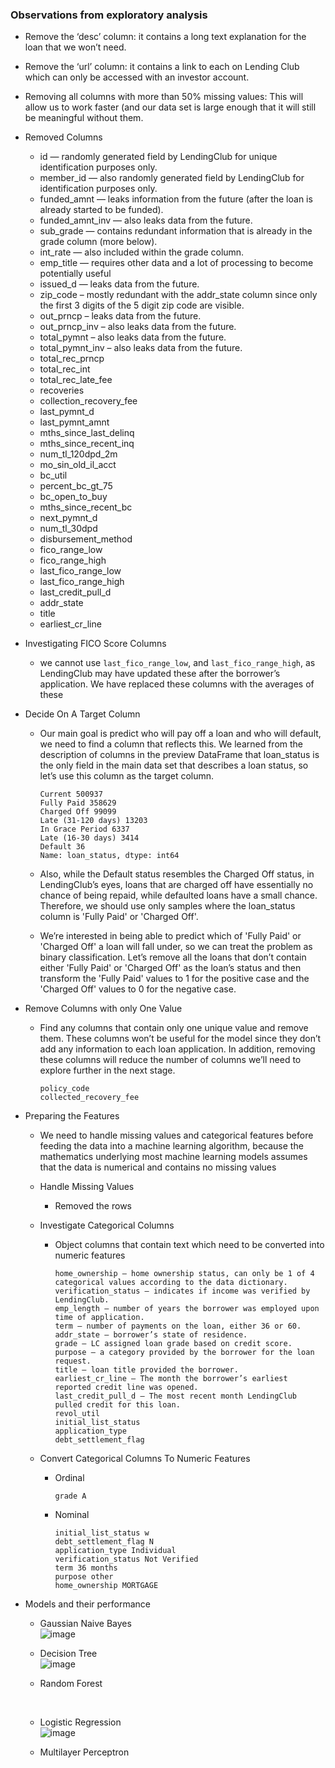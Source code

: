 ### Observations from exploratory analysis

- Remove the ‘desc’ column: it contains a long text explanation for the loan that we won’t need.
- Remove the ‘url’ column: it contains a link to each on Lending Club which can only be accessed with an investor account.
- Removing all columns with more than 50% missing values: This will allow us to work faster (and our data set is large enough that it will still be meaningful without   them.


- Removed Columns 

    - id — randomly generated field by LendingClub for unique identification purposes only.
    - member_id — also randomly generated field by LendingClub for identification purposes only.
    - funded_amnt — leaks information from the future (after the loan is already started to be funded).
    - funded_amnt_inv — also leaks data from the future.
    - sub_grade — contains redundant information that is already in the grade column (more below).
    - int_rate — also included within the grade column.
    - emp_title — requires other data and a lot of processing to become potentially useful
    - issued_d — leaks data from the future.
    - zip_code – mostly redundant with the addr_state column since only the first 3 digits of the 5 digit zip code are visible.
    - out_prncp – leaks data from the future.
    - out_prncp_inv – also leaks data from the future.
    - total_pymnt – also leaks data from the future.
    - total_pymnt_inv – also leaks data from the future.
    - total_rec_prncp
    - total_rec_int
    - total_rec_late_fee
    - recoveries
    - collection_recovery_fee
    - last_pymnt_d
    - last_pymnt_amnt
    - mths_since_last_delinq 
    - mths_since_recent_inq 
    - num_tl_120dpd_2m 
    - mo_sin_old_il_acct 
    - bc_util 
    - percent_bc_gt_75 
    - bc_open_to_buy 
    - mths_since_recent_bc
    - next_pymnt_d  
    - num_tl_30dpd 
    - disbursement_method
    - fico_range_low 
    - fico_range_high 
    - last_fico_range_low 
    - last_fico_range_high
    - last_credit_pull_d 
    - addr_state 
    - title 
    - earliest_cr_line


- Investigating FICO Score Columns
    - we cannot use `last_fico_range_low`, and `last_fico_range_high`, as LendingClub may have updated these after the borrower’s application. We have replaced these columns with the averages of these 


- Decide On A Target Column

    - Our main goal is predict who will pay off a loan and who will default, we need to find a column that reflects this. We learned from the description of columns in the preview DataFrame that loan_status is the only field in the main data set that describes a loan status, so let’s use this column as the target column.
        ```
        Current 500937 
        Fully Paid 358629 
        Charged Off 99099 
        Late (31-120 days) 13203 
        In Grace Period 6337 
        Late (16-30 days) 3414 
        Default 36
        Name: loan_status, dtype: int64
        ```

    - Also, while the Default status resembles the Charged Off status, in LendingClub’s eyes, loans that are charged off have essentially no chance of being repaid, while defaulted loans have a small chance. Therefore, we should use only samples where the loan_status column is 'Fully Paid' or 'Charged Off'.

    - We’re interested in being able to predict which of 'Fully Paid' or 'Charged Off' a loan will fall under, so we can treat the problem as binary classification. Let’s remove all the loans that don’t contain either 'Fully Paid' or 'Charged Off' as the loan’s status and then transform the 'Fully Paid' values to 1 for the positive case and the 'Charged Off' values to 0 for the negative case.


- Remove Columns with only One Value

    - Find any columns that contain only one unique value and remove them. These columns won’t be useful for the model since they don’t add any information to each loan application. In addition, removing these columns will reduce the number of columns we’ll need to explore further in the next stage.
    
        ```
        policy_code
        collected_recovery_fee
        ```


- Preparing the Features 

    - We need to handle missing values and categorical features before feeding the data into a machine learning algorithm, because the mathematics underlying most machine learning models assumes that the data is numerical and contains no missing values

    - Handle Missing Values 
        - Removed the rows

    - Investigate Categorical Columns
        - Object columns that contain text which need to be converted into numeric features
        
            ```
            home_ownership — home ownership status, can only be 1 of 4 categorical values according to the data dictionary.
            verification_status — indicates if income was verified by LendingClub.
            emp_length — number of years the borrower was employed upon time of application.
            term — number of payments on the loan, either 36 or 60.
            addr_state — borrower’s state of residence.
            grade — LC assigned loan grade based on credit score.
            purpose — a category provided by the borrower for the loan request.
            title — loan title provided the borrower.
            earliest_cr_line — The month the borrower’s earliest reported credit line was opened.
            last_credit_pull_d — The most recent month LendingClub pulled credit for this loan. 
            revol_util 
            initial_list_status  
            application_type
            debt_settlement_flag
            ```
    - Convert Categorical Columns To Numeric Features   
        - Ordinal
            ```
            grade A
            ```
        - Nominal
            ```
            initial_list_status w
            debt_settlement_flag N
            application_type Individual
            verification_status Not Verified
            term 36 months
            purpose other
            home_ownership MORTGAGE
            ```

- Models and their performance
    - Gaussian Naive Bayes <br>
        ![image](https://user-images.githubusercontent.com/33449491/119264793-24e6e400-bc02-11eb-919d-69715de04fb3.png)
        <br>
    - Decision Tree <br>
        ![image](https://user-images.githubusercontent.com/33449491/119264864-6b3c4300-bc02-11eb-958b-4428ea33a038.png)
        <br>
    - Random Forest <br>
        
        <br>
    - Logistic Regression <br>
        ![image](https://user-images.githubusercontent.com/33449491/119265044-f0275c80-bc02-11eb-80e3-7f561fa58035.png)
        <br>
    - Multilayer Perceptron <br>
        
        <br>
